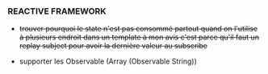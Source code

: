 ### REACTIVE FRAMEWORK

- ~~trouver pourquoi le state n'est pas consommé partout quand on l'utilise à plusieurs endroit dans un template
à mon avis c'est parce qu'il faut un replay subject pour avoir la dernière valeur au subscribe~~

- supporter les Observable (Array (Observable String))

